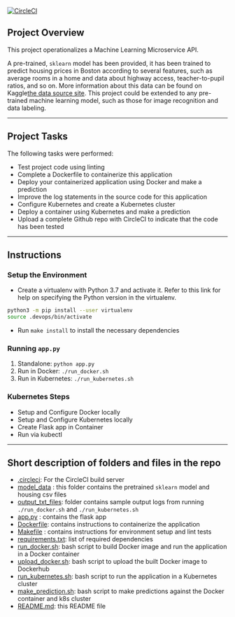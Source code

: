 [![CircleCI](https://dl.circleci.com/status-badge/img/gh/stwalez/uda-project4/tree/main.svg?style=svg)](https://dl.circleci.com/status-badge/redirect/gh/stwalez/uda-project4/tree/main)

## Project Overview

This project operationalizes a Machine Learning Microservice API.

A pre-trained, `sklearn` model has been provided, it has been trained to predict housing prices in Boston according to several features, such as average rooms in a home and data about highway access, teacher-to-pupil ratios, and so on. 
More information about this data can be found on Kaggle[the data source site](https://www.kaggle.com/c/boston-housing).
This project could be extended to any pre-trained machine learning model, such as those for image recognition and data labeling.

---
## Project Tasks

The following tasks were performed:
* Test project code using linting
* Complete a Dockerfile to containerize this application
* Deploy your containerized application using Docker and make a prediction
* Improve the log statements in the source code for this application
* Configure Kubernetes and create a Kubernetes cluster
* Deploy a container using Kubernetes and make a prediction
* Upload a complete Github repo with CircleCI to indicate that the code has been tested

---

## Instructions
### Setup the Environment

* Create a virtualenv with Python 3.7 and activate it. Refer to this link for help on specifying the Python version in the virtualenv. 
```bash
python3 -m pip install --user virtualenv
source .devops/bin/activate
```
* Run `make install` to install the necessary dependencies

### Running `app.py`

1. Standalone:  `python app.py`
2. Run in Docker:  `./run_docker.sh`
3. Run in Kubernetes:  `./run_kubernetes.sh`

### Kubernetes Steps

* Setup and Configure Docker locally
* Setup and Configure Kubernetes locally
* Create Flask app in Container
* Run via kubectl


---


## Short description of folders and files in the repo

* [.circleci](/.circleci): For the CircleCI build server
* [model_data](/model_data/) : this folder contains the pretrained `sklearn` model and housing csv files
* [output_txt_files](/output_txt_files): folder contains sample output logs from running `./run_docker.sh` and `./run_kubernetes.sh`
* [app.py](/app.py) : contains the flask app
* [Dockerfile](/Dockerfile): contains instructions to containerize the application
* [Makefile](/Makefile) : contains instructions for environment setup and lint tests
* [requirements.txt](/requirements.txt): list of required dependencies
* [run_docker.sh](/run_docker.sh): bash script to build Docker image and run the application in a Docker container
* [upload_docker.sh](/upload_docker.sh): bash script to upload the built Docker image to Dockerhub
* [run_kubernetes.sh](/run_kubernetes.sh): bash script to run the application in a Kubernetes cluster
* [make_prediction.sh](/make_prediction.sh): bash script to make predictions against the Docker container and k8s cluster
* [README.md](/README.md): this README file